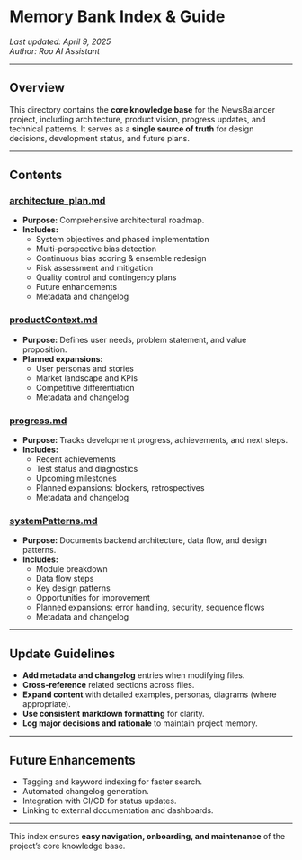 # Memory Bank Index & Guide

_Last updated: April 9, 2025_  
_Author: Roo AI Assistant_

---

## Overview

This directory contains the **core knowledge base** for the NewsBalancer project, including architecture, product vision, progress updates, and technical patterns. It serves as a **single source of truth** for design decisions, development status, and future plans.

---

## Contents

### [architecture_plan.md](architecture_plan.md)
- **Purpose:** Comprehensive architectural roadmap.
- **Includes:**  
  - System objectives and phased implementation  
  - Multi-perspective bias detection  
  - Continuous bias scoring & ensemble redesign  
  - Risk assessment and mitigation  
  - Quality control and contingency plans  
  - Future enhancements  
  - Metadata and changelog

### [productContext.md](productContext.md)
- **Purpose:** Defines user needs, problem statement, and value proposition.
- **Planned expansions:**  
  - User personas and stories  
  - Market landscape and KPIs  
  - Competitive differentiation  
  - Metadata and changelog

### [progress.md](progress.md)
- **Purpose:** Tracks development progress, achievements, and next steps.
- **Includes:**  
  - Recent achievements  
  - Test status and diagnostics  
  - Upcoming milestones  
  - Planned expansions: blockers, retrospectives  
  - Metadata and changelog

### [systemPatterns.md](systemPatterns.md)
- **Purpose:** Documents backend architecture, data flow, and design patterns.
- **Includes:**  
  - Module breakdown  
  - Data flow steps  
  - Key design patterns  
  - Opportunities for improvement  
  - Planned expansions: error handling, security, sequence flows  
  - Metadata and changelog

---

## Update Guidelines

- **Add metadata and changelog** entries when modifying files.
- **Cross-reference** related sections across files.
- **Expand content** with detailed examples, personas, diagrams (where appropriate).
- **Use consistent markdown formatting** for clarity.
- **Log major decisions and rationale** to maintain project memory.

---

## Future Enhancements

- Tagging and keyword indexing for faster search.
- Automated changelog generation.
- Integration with CI/CD for status updates.
- Linking to external documentation and dashboards.

---

This index ensures **easy navigation, onboarding, and maintenance** of the project’s core knowledge base.